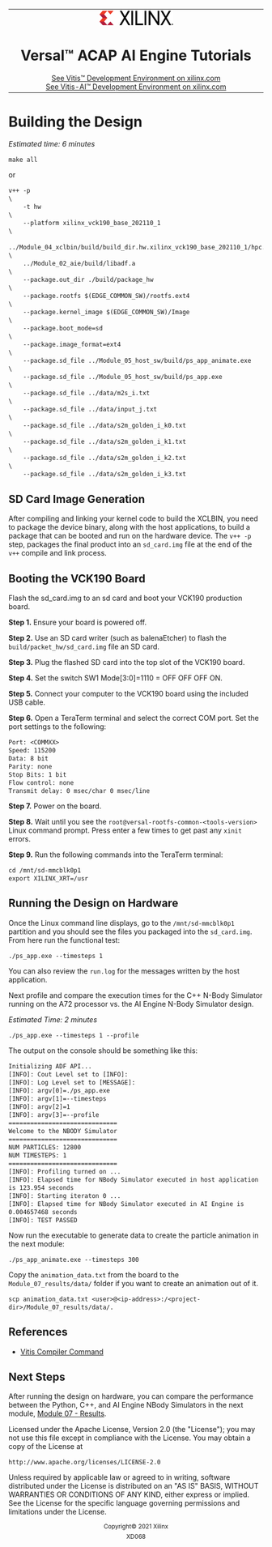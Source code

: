<table class="sphinxhide" width="100%">
 <tr width="100%">
    <td align="center"><img src="https://raw.githubusercontent.com/Xilinx/Image-Collateral/main/xilinx-logo.png" width="30%"/><h1>Versal™ ACAP AI Engine Tutorials</h1>
    <a href="https://www.xilinx.com/products/design-tools/vitis.html">See Vitis™ Development Environment on xilinx.com</br></a>
    <a href="https://www.xilinx.com/products/design-tools/vitis/vitis-ai.html">See Vitis-AI™ Development Environment on xilinx.com</a>
    </td>
 </tr>
</table>

# Building the Design

*Estimated time: 6 minutes*

```
make all
```

or

```
v++ -p                                                                            \
    -t hw                                                                         \
    --platform xilinx_vck190_base_202110_1                                        \
    ../Module_04_xclbin/build/build_dir.hw.xilinx_vck190_base_202110_1/hpc.xclbin \
    ../Module_02_aie/build/libadf.a                                               \
    --package.out_dir ./build/package_hw                                          \
    --package.rootfs $(EDGE_COMMON_SW)/rootfs.ext4                                \
    --package.kernel_image $(EDGE_COMMON_SW)/Image                                \
    --package.boot_mode=sd                                                        \
    --package.image_format=ext4                                                   \
    --package.sd_file ../Module_05_host_sw/build/ps_app_animate.exe               \
    --package.sd_file ../Module_05_host_sw/build/ps_app.exe                       \
    --package.sd_file ../data/m2s_i.txt                                           \
    --package.sd_file ../data/input_j.txt                                         \
    --package.sd_file ../data/s2m_golden_i_k0.txt                                 \
    --package.sd_file ../data/s2m_golden_i_k1.txt                                 \
    --package.sd_file ../data/s2m_golden_i_k2.txt                                 \
    --package.sd_file ../data/s2m_golden_i_k3.txt                           
```

## SD Card Image Generation

After compiling and linking your kernel code to build the XCLBIN, you need to package the device binary, along with the host applications, to build a package that can be booted and run on the hardware device. The `v++ -p` step, packages the final product into an `sd_card.img` file at the end of the `v++` compile and link process.

## Booting the VCK190 Board

Flash the sd_card.img to an sd card and boot your VCK190 production board.

**Step 1.** Ensure your board is powered off.

**Step 2.** Use an SD card writer (such as balenaEtcher) to flash the `build/packet_hw/sd_card.img` file an SD card.

**Step 3.** Plug the flashed SD card into the top slot of the VCK190 board.

**Step 4.** Set the switch SW1 Mode\[3:0\]=1110 = OFF OFF OFF ON.

**Step 5.** Connect your computer to the VCK190 board using the included USB cable.

**Step 6.** Open a TeraTerm terminal and select the correct COM port. Set the port settings to the following:

```
Port: <COMMXX>
Speed: 115200
Data: 8 bit
Parity: none
Stop Bits: 1 bit
Flow control: none
Transmit delay: 0 msec/char 0 msec/line
```

**Step 7.** Power on the board.

**Step 8.** Wait until you see the `root@versal-rootfs-common-<tools-version>` Linux command prompt. Press enter a few times to get past any `xinit` errors.

**Step 9.** Run the following commands into the TeraTerm terminal:

```
cd /mnt/sd-mmcblk0p1
export XILINX_XRT=/usr
```

## Running the Design on Hardware

Once the Linux command line displays, go to the `/mnt/sd-mmcblk0p1` partition and you should see the files you packaged into the `sd_card.img`. From here run the functional test:

```
./ps_app.exe --timesteps 1
```

You can also review the `run.log` for the messages written by the host application.

Next profile and compare the execution times for the C++ N-Body Simulator running on the A72 processor vs. the AI Engine N-Body Simulator design.

*Estimated Time: 2 minutes* 

```
./ps_app.exe --timesteps 1 --profile
```

The output on the console should be something like this:

```
Initializing ADF API...
[INFO]: Cout Level set to [INFO]:
[INFO]: Log Level set to [MESSAGE]: 
[INFO]: argv[0]=./ps_app.exe
[INFO]: argv[1]=--timesteps
[INFO]: argv[2]=1
[INFO]: argv[3]=--profile
==============================
Welcome to the NBODY Simulator
==============================
NUM PARTICLES: 12800
NUM TIMESTEPS: 1
==============================
[INFO]: Profiling turned on ...
[INFO]: Elapsed time for NBody Simulator executed in host application is 123.954 seconds
[INFO]: Starting iteraton 0 ...
[INFO]: Elapsed time for NBody Simulator executed in AI Engine is 0.004657468 seconds
[INFO]: TEST PASSED
```

Now run the executable to generate data to create the particle animation in the next module:

```
./ps_app_animate.exe --timesteps 300
```

Copy the `animation_data.txt` from the board to the `Module_07_results/data/` folder if you want to create an animation out of it.

```
scp animation_data.txt <user>@<ip-address>:/<project-dir>/Module_07_results/data/. 
```

## References

* [Vitis Compiler Command](https://www.xilinx.com/html_docs/xilinx2021_1/vitis_doc/vitiscommandcompiler.html#wrj1504034328013)

## Next Steps

After running the design on hardware, you can compare the performance between the Python, C++, and AI Engine NBody Simulators in the next module, [Module 07 - Results](../Module_07_results).



Licensed under the Apache License, Version 2.0 (the "License");
you may not use this file except in compliance with the License.
You may obtain a copy of the License at

    http://www.apache.org/licenses/LICENSE-2.0


Unless required by applicable law or agreed to in writing, software
distributed under the License is distributed on an "AS IS" BASIS,
WITHOUT WARRANTIES OR CONDITIONS OF ANY KIND, either express or implied.
See the License for the specific language governing permissions and
limitations under the License.


<p class="sphinxhide" align="center"><sup>Copyright&copy; 2021 Xilinx</sup><br><sup>XD068</sup></br></p>